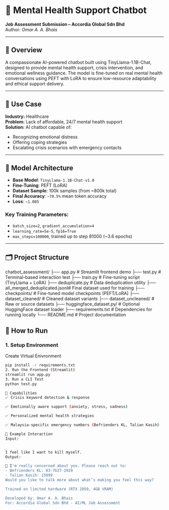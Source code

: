 # 🧠 Mental Health Support Chatbot

**Job Assessment Submission – Accordia Global Sdn Bhd**  
Author: *Omar A. A. Bhais*

---

## 📌 Overview

A compassionate AI-powered chatbot built using TinyLlama-1.1B-Chat, designed to provide mental health support, crisis intervention, and emotional wellness guidance. The model is fine-tuned on real mental health conversations using PEFT with LoRA to ensure low-resource adaptability and ethical support delivery.

---

## 🏥 Use Case

**Industry:** Healthcare  
**Problem:** Lack of affordable, 24/7 mental health support  
**Solution:** AI chatbot capable of:
- Recognizing emotional distress
- Offering coping strategies
- Escalating crisis scenarios with emergency contacts

---

## 🧠 Model Architecture

- **Base Model**: `TinyLlama-1.1B-Chat-v1.0`
- **Fine-Tuning**: PEFT (LoRA)
- **Dataset Sample**: 100k samples (from ~800k total)
- **Final Accuracy**: `~70.5%` mean token accuracy  
- **Loss**: `~1.085`

### Key Training Parameters:
- `batch_size=2`, `gradient_accumulation=4`
- `learning_rate=5e-5`, `fp16=True`
- `max_steps=100000`, trained up to step 81000 (~3.6 epochs)

---

## 🗂️ Project Structure

chatbot_assessment/
├── app.py                        # Streamlit frontend demo
├── test.py                       # Terminal-based interaction test
├── train.py                      # Fine-tuning script (TinyLlama + LoRA)
├── deduplicate.py                # Data deduplication utility
├── all_merged_deduplicated.jsonl# Final dataset used for training
├── checkpoints/                  # Fine-tuned model checkpoints (PEFT/LoRA)
├── dataset_cleaned/             # Cleaned dataset variants
├── dataset_uncleaned/           # Raw or source datasets
├── huggingface_dataset.py/      # Optional HuggingFace dataset loader
├── requirements.txt             # Dependencies for running locally
└── README.md                    # Project documentation


## 🚀 How to Run

### 1. Setup Environment
Create Virtual Enivronment 
```bash
pip install -r requirements.txt
2. Run the Frontend (Streamlit)
streamlit run app.py
3. Run a CLI Test
python test.py

🧩 Capabilities
✅ Crisis keyword detection & response

✅ Emotionally aware support (anxiety, stress, sadness)

✅ Personalized mental health strategies

✅ Malaysia-specific emergency numbers (Befrienders KL, Talian Kasih)

🧪 Example Interaction
Input:


I feel like I want to kill myself.
Output:

🚨 I'm really concerned about you. Please reach out to:
- Befrienders KL: 03-7627-2929
- Talian Kasih: 15999
Would you like to talk more about what’s making you feel this way?

Trained on limited hardware (RTX 2050, 4GB VRAM)

Developed by: Omar A. A. Bhais
For: Accordia Global Sdn Bhd - AI/ML Job Assessment
